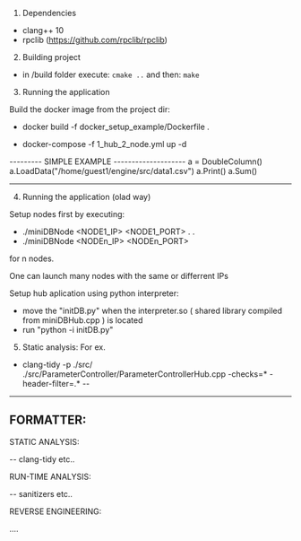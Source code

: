 1. Dependencies

- clang++ 10 
- rpclib (https://github.com/rpclib/rpclib)

2. Building project

- in /build folder execute: 
`cmake ..`
and then:
`make`


3. Running the application

Build the docker image from the project dir:
- docker build -f docker_setup_example/Dockerfile .

- docker-compose -f 1_hub_2_node.yml up -d

--------- SIMPLE EXAMPLE --------------------
a = DoubleColumn()
a.LoadData("/home/guest1/engine/src/data1.csv")
a.Print()
a.Sum()

----------------------------------------------


4. Running the application (olad way)

Setup nodes first by executing:

- ./miniDBNode <NODE1_IP> <NODE1_PORT>
.
.
- ./miniDBNode <NODEn_IP> <NODEn_PORT>

for n nodes.

One can launch many nodes with the same or differrent IPs

Setup hub aplication using python interpreter:

- move the "initDB.py" when the interpreter.so ( shared library compiled from miniDBHub.cpp )
is located
- run "python -i initDB.py"



5. Static analysis:
For ex.
- clang-tidy -p ./src/ ./src/ParameterController/ParameterControllerHub.cpp -checks=* -header-filter=.* --

---------------------------------------------------


FORMATTER:
--


STATIC ANALYSIS:

-- clang-tidy etc..


RUN-TIME ANALYSIS:

-- sanitizers etc..

REVERSE ENGINEERING:

....
